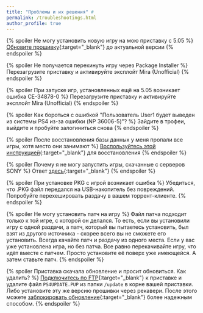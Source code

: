 ```yaml
---
title: "Проблемы и их решения" #
permalink: /troubleshootings.html
author_profile: true
---
```


{% spoiler Не могу установить новую игру на мою приставку с 5.05 %}
[Обновите прошивку](usb-aupdate){:target="_blank"} до актуальной версии
{% endspoiler %}

{% spoiler Не получается перекинуть игру через Package Installer %}
Перезагрузите приставку и активируйте эксплойт Mira (Unofficial)
{% endspoiler %}

{% spoiler При запуске игр, установленных ещё на 5.05 возникает ошибка CE-34878-0 %}
Перезагрузите приставку и активируйте эксплойт Mira (Unofficial)
{% endspoiler %}

{% spoiler Как бороться с ошибкой "Пользователь User1 будет выведен из системы PS4 из-за ошибки (NP 36006-5)"? %}
Зайдите в трофеи, выйдите и пробуйте залогиниться снова
{% endspoiler %}

{% spoiler После восстановления базы данных у меня пропали все игры, хотя место они занимают %}
[Воспользуйтесь этой инструкцией](https://4pda.ru/forum/index.php?s=&showtopic=885825&view=findpost&p=76994684){:target="_blank"} для восстановления 
{% endspoiler %}

{% spoiler Почему я не могу запустить игры, скачанные с серверов SONY %}
Ответ [здесь](https://vk.com/@jbplaystation-chto-zhe-vse-taki-luchshe-hen-vs-mira-vs-henmira){:target="_blank"}
{% endspoiler %}

{% spoiler При установке PKG с игрой возникает ошибка %}
Убедиться, что .PKG файл передался на USB-накопитель без повреждений. Попробуйте перехешировать раздачу в вашем торрент-клиенте. 
{% endspoiler %}

{% spoiler Не могу установить патч на игру %}
Файл патча подходит только к той игре, с которой он делался. То есть, если вы установили игру с одной раздачи, а патч, который вы пытаетесь установить, был взят из другого источника - скорее всего вы не сможете его установить. Всегда качайте патч и раздачу из одного места. Если у вас уже установлена игра, но без патча. Все равно перекачивайте игру, что идёт вместе с патчем. Просто установите её поверх уже имеющейся. А затем ставьте патч.
{% endspoiler %}

{% spoiler Приставка скачала обновление и просит обновиться. Как удалить? %}
[Подключитесь по FTP](ftp){:target="_blank"} к приставке и удалите файл `PS4UPDATE.PUP` из папки `/update` в корне вашей приставки. Либо установите эту же версию прошивки через рекавери. После этого можете [заблокировать обновление](start-hen#%D1%87%D0%B0%D1%81%D1%82%D1%8C-ii---%D0%B1%D0%BB%D0%BE%D0%BA%D0%B8%D1%80%D0%BE%D0%B2%D0%B0%D0%BD%D0%B8%D0%B5-%D0%BE%D0%B1%D0%BD%D0%BE%D0%B2%D0%BB%D0%B5%D0%BD%D0%B8%D1%8F){:target="_blank"} более надежным способом.
{% endspoiler %}